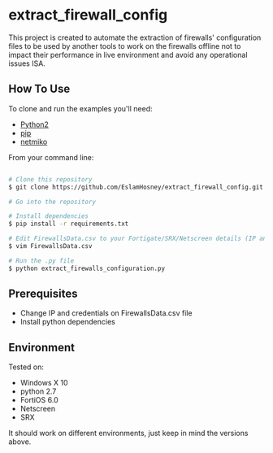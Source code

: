 # extract_firewall_config
This project is created to automate the extraction of firewalls' configuration files to be used by another tools to work on the firewalls offline not to impact their performance in live environment and avoid any operational issues ISA. 

## How To Use

To clone and run the examples you'll need:
* [Python2](https://www.python.org/downloads/)
* [pip](https://pip.pypa.io/en/stable/installing/)
* [netmiko](https://pypi.org/project/netmiko/)

From your command line:

```bash

# Clone this repository
$ git clone https://github.com/EslamHosney/extract_firewall_config.git

# Go into the repository

# Install dependencies
$ pip install -r requirements.txt

# Edit FirewallsData.csv to your Fortigate/SRX/Netscreen details (IP and credentials)
$ vim FirewallsData.csv

# Run the .py file
$ python extract_firewalls_configuration.py
```


## Prerequisites

* Change IP and credentials on FirewallsData.csv file
* Install python dependencies


## Environment

Tested on:
* Windows X 10
* python 2.7
* FortiOS 6.0
* Netscreen
* SRX

It should work on different environments, just keep in mind the versions above.

